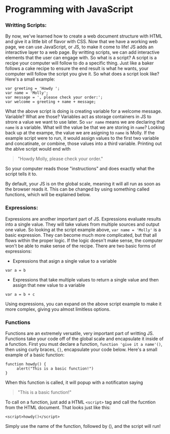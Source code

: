 # Programming with JavaScript

### Writting Scripts:
By now, we've learned how to create a web document structure with HTML and give it a little bit of flavor with CSS. Now that we have a working web page, we can use JavaScript, or JS, to make it come to life! JS adds an interactive layer to a web page. By writting scripts, we can add interactive elements that the user can engage with. So what is a script? A script is a recipe your computer will follow to do a specific thing. Just like a baker follows a cake recipe to ensure the end result is what he wants, your computer will follow the script you give it. So what does a script look like? Here's a small example:

```
var greeting = 'Howdy ';
var name = 'Molly';
var message = ', please check your order:';
var welcome = greeting + name + message;
```
What the above script is doing is creating variable for a welcome message. Variable? What are those? Variables act as storage containers in JS to strore a value we want to use later. So `var name` means we are declaring that `name` is a variable. What will the value be that we are storing in `name`? Looking back up at the exampe, the value we are asigning to `name` is Molly. If the example script were to run, it would assign values to the first two variable and concatinate, or combine, those values into a third variable. Printing out the ablve script would end with 
>"Howdy Molly, please check your order."

So your computer reads those "instructions" and does exactly what the script tells it to.

By default, your JS is on the global scale, meaning it will all run as soon as the browser reads it. This can be changed by using something called functions, which will be explained below.

### Expressions:

Expressions are another important part of JS. Expressions evaluate results into a single value. They will take values from multiple sources and output one value. So looking at the script example above, `var name = 'Molly'` is a basic expression. They can become much more complicated, but that all flows within the proper logic. If the logic doesn't make sense, the computer won't be able to make sense of the recipe. There are two basic forms of expressions:
* Expressions that asign a single value to a variable
```
var a = b
```
* Expressions that take multiple values to return a single value and then assign that new value to a variable
```
var a = b + c
```

Using expressions, you can expand on the above script example to make it more complex, giving you almost limitless options.

### Functions

Functions are an extremely versatile, very important part of writting JS. Functions take your code off of the global scale and encapsulate it inside of a function. First you must declare a function, `function 'give it a name'()`,
then using curly braces, `{}`, encapsulate your code below. Here's a small example of a basic function:
```
function howdy() {
     alert("This is a basic function!") 
}
```
When this function is called, it will popup with a notificaton saying 
>"This is a basic function!"

To call on a function, just add a HTML `<script>` tag and call the fucntion from the HTML document. That looks just like this:
```
<script>howdy()</script>
```
Simply use the name of the function, followed by (), and the script will run!